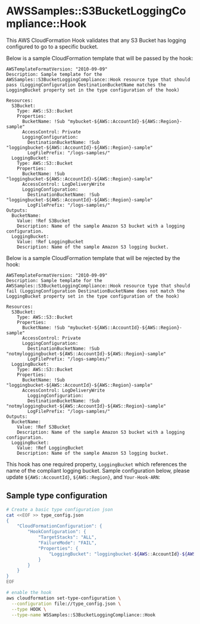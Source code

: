 # AWSSamples::S3BucketLoggingCompliance::Hook

This AWS CloudFormation Hook validates that any S3 Bucket has logging configured to go to a specific bucket.

Below is a sample CloudFormation template that will be passed by the hook:

```
AWSTemplateFormatVersion: "2010-09-09"
Description: Sample template for the AWSSamples::S3BucketLoggingCompliance::Hook resource type that should pass (LoggingConfiguration DestinationBucketName matches the LoggingBucket property set in the type configuration of the hook)

Resources:
  S3Bucket:
    Type: AWS::S3::Bucket
    Properties:
      BucketName: !Sub "mybucket-${AWS::AccountId}-${AWS::Region}-sample"
      AccessControl: Private
      LoggingConfiguration:
        DestinationBucketName: !Sub "loggingbucket-${AWS::AccountId}-${AWS::Region}-sample"
        LogFilePrefix: "/logs-samples/"
  LoggingBucket:
    Type: AWS::S3::Bucket
    Properties:
      BucketName: !Sub "loggingbucket-${AWS::AccountId}-${AWS::Region}-sample"
      AccessControl: LogDeliveryWrite
      LoggingConfiguration:
        DestinationBucketName: !Sub "loggingbucket-${AWS::AccountId}-${AWS::Region}-sample"
        LogFilePrefix: "/logs-samples/"
Outputs:
  BucketName:
    Value: !Ref S3Bucket
    Description: Name of the sample Amazon S3 bucket with a logging configuration.
  LoggingBucket:
    Value: !Ref LoggingBucket
    Description: Name of the sample Amazon S3 logging bucket.
```

Below is a sample CloudFormation template that will be rejected by the hook:

```
AWSTemplateFormatVersion: "2010-09-09"
Description: Sample template for the AWSSamples::S3BucketLoggingCompliance::Hook resource type that should fail (LoggingConfiguration DestinationBucketName does not match the LoggingBucket property set in the type configuration of the hook)

Resources:
  S3Bucket:
    Type: AWS::S3::Bucket
    Properties:
      BucketName: !Sub "mybucket-${AWS::AccountId}-${AWS::Region}-sample"
      AccessControl: Private
      LoggingConfiguration:
        DestinationBucketName: !Sub "notmyloggingbucket-${AWS::AccountId}-${AWS::Region}-sample"
        LogFilePrefix: "/logs-samples/"
  LoggingBucket:
    Type: AWS::S3::Bucket
    Properties:
      BucketName: !Sub "loggingbucket-${AWS::AccountId}-${AWS::Region}-sample"
      AccessControl: LogDeliveryWrite
        LoggingConfiguration:
        DestinationBucketName: !Sub "notmyloggingbucket-${AWS::AccountId}-${AWS::Region}-sample"
        LogFilePrefix: "/logs-samples/"
Outputs:
  BucketName:
    Value: !Ref S3Bucket
    Description: Name of the sample Amazon S3 bucket with a logging configuration.
  LoggingBucket:
    Value: !Ref LoggingBucket
    Description: Name of the sample Amazon S3 logging bucket.
```

This hook has one required property, `LoggingBucket` which references the name of the compliant logging bucket. Sample configuration below, please update `${AWS::AccountId}`, `${AWS::Region}`, and `Your-Hook-ARN`:

## Sample type configuration

```bash
# Create a basic type configuration json
cat <<EOF >> type_config.json
{
    "CloudFormationConfiguration": {
        "HookConfiguration": {
            "TargetStacks": "ALL",
            "FailureMode": "FAIL",
            "Properties": {
                "LoggingBucket": "loggingbucket-${AWS::AccountId}-${AWS::Region}-sample"
            }
        }
    }
}
EOF

# enable the hook
aws cloudformation set-type-configuration \
  --configuration file://type_config.json \
  --type HOOK \
  --type-name WSSamples::S3BucketLoggingCompliance::Hook
```

